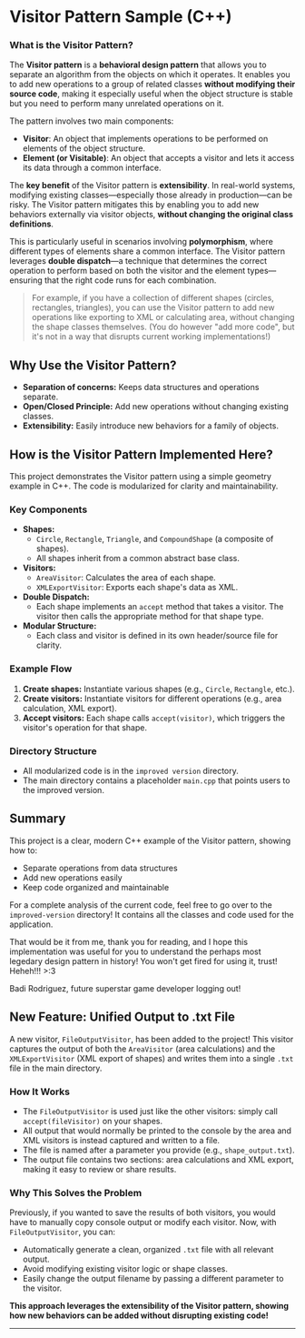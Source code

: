 # Visitor Pattern Sample (C++)

### What is the Visitor Pattern?

The **Visitor pattern** is a **behavioral design pattern** that allows you to separate an algorithm from the objects on which it operates. It enables you to add new operations to a group of related classes **without modifying their source code**, making it especially useful when the object structure is stable but you need to perform many unrelated operations on it.

The pattern involves two main components:

- **Visitor**: An object that implements operations to be performed on elements of the object structure.
- **Element (or Visitable)**: An object that accepts a visitor and lets it access its data through a common interface.

The **key benefit** of the Visitor pattern is **extensibility**. In real-world systems, modifying existing classes—especially those already in production—can be risky. The Visitor pattern mitigates this by enabling you to add new behaviors externally via visitor objects, **without changing the original class definitions**.

This is particularly useful in scenarios involving **polymorphism**, where different types of elements share a common interface. The Visitor pattern leverages **double dispatch**—a technique that determines the correct operation to perform based on both the visitor and the element types—ensuring that the right code runs for each combination.

> For example, if you have a collection of different shapes (circles, rectangles, triangles), you can use the Visitor pattern to add new operations like exporting to XML or calculating area, without changing the shape classes themselves. (You do however "add more code", but it's not in a way that disrupts current working implementations!)

## Why Use the Visitor Pattern?
- **Separation of concerns:** Keeps data structures and operations separate.
- **Open/Closed Principle:** Add new operations without changing existing classes.
- **Extensibility:** Easily introduce new behaviors for a family of objects.

## How is the Visitor Pattern Implemented Here?
This project demonstrates the Visitor pattern using a simple geometry example in C++. The code is modularized for clarity and maintainability.

### Key Components
- **Shapes:**
  - `Circle`, `Rectangle`, `Triangle`, and `CompoundShape` (a composite of shapes).
  - All shapes inherit from a common abstract base class.
- **Visitors:**
  - `AreaVisitor`: Calculates the area of each shape.
  - `XMLExportVisitor`: Exports each shape's data as XML.
- **Double Dispatch:**
  - Each shape implements an `accept` method that takes a visitor. The visitor then calls the appropriate method for that shape type.
- **Modular Structure:**
  - Each class and visitor is defined in its own header/source file for clarity.

### Example Flow
1. **Create shapes:** Instantiate various shapes (e.g., `Circle`, `Rectangle`, etc.).
2. **Create visitors:** Instantiate visitors for different operations (e.g., area calculation, XML export).
3. **Accept visitors:** Each shape calls `accept(visitor)`, which triggers the visitor's operation for that shape.

### Directory Structure
- All modularized code is in the `improved version` directory.
- The main directory contains a placeholder `main.cpp` that points users to the improved version.

## Summary
This project is a clear, modern C++ example of the Visitor pattern, showing how to:
- Separate operations from data structures
- Add new operations easily
- Keep code organized and maintainable

For a complete analysis of the current code, feel free to go over to the `improved-version` directory! It contains all the classes and code used for the application.

That would be it from me, thank you for reading, and I hope this implementation was useful for you to understand the perhaps most legedary design pattern in history! You won't get fired for using it, trust! Heheh!!! >:3

Badi Rodriguez, future superstar game developer logging out!

## New Feature: Unified Output to .txt File

A new visitor, `FileOutputVisitor`, has been added to the project! This visitor captures the output of both the `AreaVisitor` (area calculations) and the `XMLExportVisitor` (XML export of shapes) and writes them into a single `.txt` file in the main directory.

### How It Works
- The `FileOutputVisitor` is used just like the other visitors: simply call `accept(fileVisitor)` on your shapes.
- All output that would normally be printed to the console by the area and XML visitors is instead captured and written to a file.
- The file is named after a parameter you provide (e.g., `shape_output.txt`).
- The output file contains two sections: area calculations and XML export, making it easy to review or share results.

### Why This Solves the Problem
Previously, if you wanted to save the results of both visitors, you would have to manually copy console output or modify each visitor. Now, with `FileOutputVisitor`, you can:
- Automatically generate a clean, organized `.txt` file with all relevant output.
- Avoid modifying existing visitor logic or shape classes.
- Easily change the output filename by passing a different parameter to the visitor.

**This approach leverages the extensibility of the Visitor pattern, showing how new behaviors can be added without disrupting existing code!**

---
